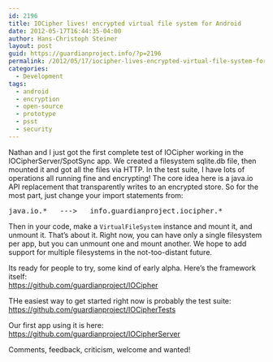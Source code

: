 ```yaml
---
id: 2196
title: IOCipher lives! encrypted virtual file system for Android
date: 2012-05-17T16:44:35-04:00
author: Hans-Christoph Steiner
layout: post
guid: https://guardianproject.info/?p=2196
permalink: /2012/05/17/iocipher-lives-encrypted-virtual-file-system-for-android/
categories:
  - Development
tags:
  - android
  - encryption
  - open-source
  - prototype
  - psst
  - security
---
```

Nathan and I just got the first complete test of IOCipher working in the IOCipherServer/SpotSync app. We created a filesystem sqlite.db file, then mounted it and got all the files via HTTP. In the test suite, I have lots of operations all running fine and encrypting! The core idea here is a java.io API replacement that transparently writes to an encrypted store. So for the most part, just change your import statements from:

<pre>java.io.*   --->   info.guardianproject.iocipher.*</pre>

Then in your code, make a `VirtualFileSystem` instance and mount it, and unmount it. That’s about it. Right now, you can have only a single filesystem per app, but you can unmount one and mount another. We hope to add support for multiple filesystems in the not-too-distant future.

Its ready for people to try, some kind of early alpha. Here’s the framework itself:  
<a href="https://github.com/guardianproject/IOCipher" target="_blank">https://github.com/guardianproject/IOCipher</a>

THe easiest way to get started right now is probably the test suite:  
<a href="https://github.com/guardianproject/IOCipherTests" title="IOCipherTests" target="_blank">https://github.com/guardianproject/IOCipherTests</a>

Our first app using it is here:  
<a href="https://github.com/guardianproject/IOCipherServer" target="_blank">https://github.com/guardianproject/IOCipherServer</a>

Comments, feedback, criticism, welcome and wanted!
